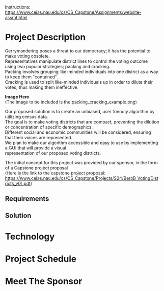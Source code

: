 Instructions: https://www.ceias.nau.edu/cs/CS_Capstone/Assignments/website-assmt.html


# Project Description  
Gerrymandering poses a threat to our democracy; it has the potential to make voting obsolete.  
Representatives manipulate district lines to control the voting outcome using two popular strategies; packing and cracking.  
Packing involves grouping like-minded individuals into one district as a way to keep them "contained".   
Cracking is used to split like-minded individuals up in order to dilute their votes, thus making them ineffective. 

**Image Here**  
(The image to be included is the packing_cracking_example.png)

Our proposed solution is to create an unbiased, user friendly algorithm by utilizing census data.  
The goal is to make voting districts that are compact, preventing the dilution or concentration of specific demographics.   
Different social and economic communities will be considered, ensuring that their voices are represented.   
We plan to make our algorithm accessible and easy to use by implementing a GUI that will provide a visual   
representation of our proposed voting districts.


The initial concept for this project was provided by our sponsor, in the form of a <link>Capstone project proposal</link>   
(Here is the link to the capstone project proposal: https://www.ceias.nau.edu/cs/CS_Capstone/Projects/S24/BeroB_VotingDistricts_v01.pdf)


## Requirements



## Solution



# Technology



# Project Schedule




# Meet The Sponsor
